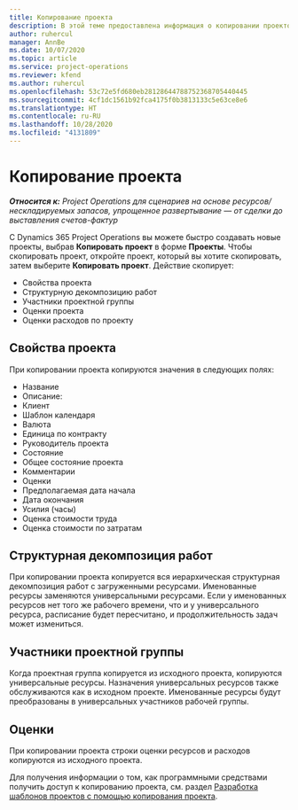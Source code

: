 ```yaml
---
title: Копирование проекта
description: В этой теме предоставлена информация о копировании проектов в Dynamics 365 Project Operations.
author: ruhercul
manager: AnnBe
ms.date: 10/07/2020
ms.topic: article
ms.service: project-operations
ms.reviewer: kfend
ms.author: ruhercul
ms.openlocfilehash: 53c72e5fd680eb28128644788752368705440445
ms.sourcegitcommit: 4cf1dc1561b92fca4175f0b3813133c5e63ce8e6
ms.translationtype: HT
ms.contentlocale: ru-RU
ms.lasthandoff: 10/28/2020
ms.locfileid: "4131809"
---
```

# <a name="copy-a-project"></a>Копирование проекта

_**Относится к:** Project Operations для сценариев на основе ресурсов/нескладируемых запасов, упрощенное развертывание — от сделки до выставления счетов-фактур_

С Dynamics 365 Project Operations вы можете быстро создавать новые проекты, выбрав **Копировать проект** в форме **Проекты**. Чтобы скопировать проект, откройте проект, который вы хотите скопировать, затем выберите **Копировать проект**. Действие скопирует:

- Свойства проекта
- Структурную декомпозицию работ
- Участники проектной группы
- Оценки проекта
- Оценки расходов по проекту

## <a name="project-properties"></a>Свойства проекта

При копировании проекта копируются значения в следующих полях:

- Название
- Описание:
- Клиент
- Шаблон календаря
- Валюта
- Единица по контракту
- Руководитель проекта
- Состояние
- Общее состояние проекта
- Комментарии
- Оценки
- Предполагаемая дата начала
- Дата окончания
- Усилия (часы)
- Оценка стоимости труда
- Оценка стоимости по затратам

## <a name="work-breakdown-structure"></a>Структурная декомпозиция работ

При копировании проекта копируется вся иерархическая структурная декомпозиция работ с загруженными ресурсами. Именованные ресурсы заменяются универсальными ресурсами. Если у именованных ресурсов нет того же рабочего времени, что и у универсального ресурса, расписание будет пересчитано, и продолжительность задач может измениться.

## <a name="project-team-members"></a>Участники проектной группы

Когда проектная группа копируется из исходного проекта, копируются универсальные ресурсы. Назначения универсальных ресурсов также обслуживаются как в исходном проекте. Именованные ресурсы будут преобразованы в универсальных участников рабочей группы.

## <a name="estimates"></a>Оценки

При копировании проекта строки оценки ресурсов и расходов копируются из исходного проекта. 

Для получения информации о том, как программными средствами получить доступ к копированию проекта, см. раздел [Разработка шаблонов проектов с помощью копирования проекта](dev-copy-project.md).

